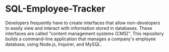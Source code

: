 # SQL-Employee-Tracker
Developers frequently have to create interfaces that allow non-developers to easily view and interact with information stored in databases. These interfaces are called "content management systems (CMS)". This repository builds a command-line application that manages a company's employee database, using Node.js, Inquirer, and MySQL.
